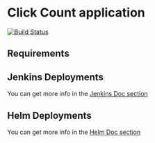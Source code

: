 # Click Count application

[![Build Status](https://travis-ci.org/xebia-france/click-count.svg)](https://travis-ci.org/xebia-france/click-count)

## Requirements

## Jenkins Deployments

You can get more info in the [Jenkins Doc section](./jenkins/README.md)

## Helm Deployments

You can get more info in the [Helm Doc section](./helm/README.md)
